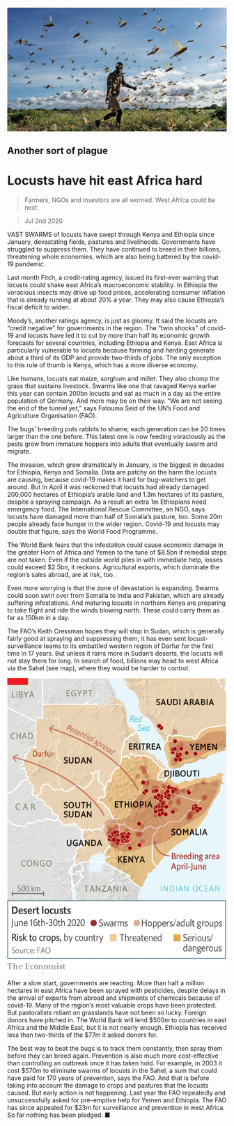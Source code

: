 ![](./images/20200704_MAP003_0.jpg)

## Another sort of plague

# Locusts have hit east Africa hard

> Farmers, NGOs and investors are all worried. West Africa could be next

> Jul 2nd 2020

VAST SWARMS of locusts have swept through Kenya and Ethiopia since January, devastating fields, pastures and livelihoods. Governments have struggled to suppress them. They have continued to breed in their billions, threatening whole economies, which are also being battered by the covid-19 pandemic.

Last month Fitch, a credit-rating agency, issued its first-ever warning that locusts could shake east Africa’s macroeconomic stability. In Ethiopia the voracious insects may drive up food prices, accelerating consumer inflation that is already running at about 20% a year. They may also cause Ethiopia’s fiscal deficit to widen.

Moody’s, another ratings agency, is just as gloomy. It said the locusts are “credit negative” for governments in the region. The “twin shocks” of covid-19 and locusts have led it to cut by more than half its economic growth forecasts for several countries, including Ethiopia and Kenya. East Africa is particularly vulnerable to locusts because farming and herding generate about a third of its GDP and provide two-thirds of jobs. The only exception to this rule of thumb is Kenya, which has a more diverse economy.

Like humans, locusts eat maize, sorghum and millet. They also chomp the grass that sustains livestock. Swarms like one that ravaged Kenya earlier this year can contain 200bn locusts and eat as much in a day as the entire population of Germany. And more may be on their way. “We are not seeing the end of the tunnel yet,” says Fatouma Seid of the UN’s Food and Agriculture Organisation (FAO).

The bugs’ breeding puts rabbits to shame; each generation can be 20 times larger than the one before. This latest one is now feeding voraciously as the pests grow from immature hoppers into adults that eventually swarm and migrate.

The invasion, which grew dramatically in January, is the biggest in decades for Ethiopia, Kenya and Somalia. Data are patchy on the harm the locusts are causing, because covid-19 makes it hard for bug-watchers to get around. But in April it was reckoned that locusts had already damaged 200,000 hectares of Ethiopia’s arable land and 1.3m hectares of its pasture, despite a spraying campaign. As a result an extra 1m Ethiopians need emergency food. The International Rescue Committee, an NGO, says locusts have damaged more than half of Somalia’s pasture, too. Some 20m people already face hunger in the wider region. Covid-19 and locusts may double that figure, says the World Food Programme.

The World Bank fears that the infestation could cause economic damage in the greater Horn of Africa and Yemen to the tune of $8.5bn if remedial steps are not taken. Even if the outside world piles in with immediate help, losses could exceed $2.5bn, it reckons. Agricultural exports, which dominate the region’s sales abroad, are at risk, too.

Even more worrying is that the zone of devastation is expanding. Swarms could soon swirl over from Somalia to India and Pakistan, which are already suffering infestations. And maturing locusts in northern Kenya are preparing to take flight and ride the winds blowing north. These could carry them as far as 150km in a day.

The FAO’s Keith Cressman hopes they will stop in Sudan, which is generally fairly good at spraying and suppressing them; it has even sent locust-surveillance teams to its embattled western region of Darfur for the first time in 17 years. But unless it rains more in Sudan’s deserts, the locusts will not stay there for long. In search of food, billions may head to west Africa via the Sahel (see map), where they would be harder to control.

![](./images/20200704_MAM909.png)

After a slow start, governments are reacting. More than half a million hectares in east Africa have been sprayed with pesticides, despite delays in the arrival of experts from abroad and shipments of chemicals because of covid-19. Many of the region’s most valuable crops have been protected. But pastoralists reliant on grasslands have not been so lucky. Foreign donors have pitched in. The World Bank will lend $500m to countries in east Africa and the Middle East, but it is not nearly enough. Ethiopia has received less than two-thirds of the $77m it asked donors for.

The best way to beat the bugs is to track them constantly, then spray them before they can breed again. Prevention is also much more cost-effective than controlling an outbreak once it has taken hold. For example, in 2003 it cost $570m to eliminate swarms of locusts in the Sahel, a sum that could have paid for 170 years of prevention, says the FAO. And that is before taking into account the damage to crops and pastures that the locusts caused. But early action is not happening. Last year the FAO repeatedly and unsuccessfully asked for pre-emptive help for Yemen and Ethiopia. The FAO has since appealed for $23m for surveillance and prevention in west Africa. So far nothing has been pledged. ■
